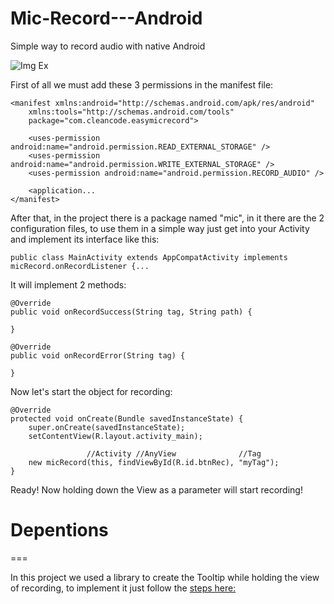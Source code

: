 # Mic-Record---Android

Simple way to record audio with native Android

![Img Ex](https://ibb.co/Jqbrgjd)

First of all we must add these 3 permissions in the manifest file:

```
<manifest xmlns:android="http://schemas.android.com/apk/res/android"
    xmlns:tools="http://schemas.android.com/tools"
    package="com.cleancode.easymicrecord">

    <uses-permission android:name="android.permission.READ_EXTERNAL_STORAGE" />
    <uses-permission android:name="android.permission.WRITE_EXTERNAL_STORAGE" />
    <uses-permission android:name="android.permission.RECORD_AUDIO" />
    
    <application...
</manifest>
```

After that, in the project there is a package named "mic", in it there are the 2 configuration files, to use them in a simple way just get into your Activity and implement its interface like this:

`public class MainActivity extends AppCompatActivity implements micRecord.onRecordListener {...`

It will implement 2 methods:

```
@Override
public void onRecordSuccess(String tag, String path) {

}

@Override
public void onRecordError(String tag) {

}
```

Now let's start the object for recording:
```
@Override
protected void onCreate(Bundle savedInstanceState) {
    super.onCreate(savedInstanceState);
    setContentView(R.layout.activity_main);
    
                 //Activity //AnyView              //Tag
    new micRecord(this, findViewById(R.id.btnRec), "myTag");
}
```

Ready! Now holding down the View as a parameter will start recording!

# Depentions
===

In this project we used a library to create the Tooltip while holding the view of recording, to implement it just follow the [steps here:](https://github.com/sephiroth74/android-target-tooltip)
